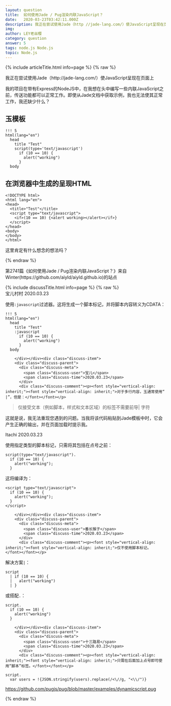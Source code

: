 ```yaml
---
layout: question
title:  如何使用Jade / Pug渲染内联JavaScript？
date:   2020-03-23T03:42:11.000Z
description: 我正在尝试使用Jade（http //jade-lang.com/）使JavaScript呈现在页面上我的项目在带有Express的NodeJS中，在...
img: 
author: LEY老丝樱
category: question
answer: 5
tags: node.js Node.js
topic: Node.js
---
```

<div class="article-root">
  <div class="article">
    {% include articleTitle.html info=page %}
    {% raw %}
    <div class="article-content"><p><font style="vertical-align: inherit;"><font style="vertical-align: inherit;">我正在尝试使用Jade（http://jade-lang.com/）使JavaScript呈现在页面上</font></font></p>

<p><font style="vertical-align: inherit;"><font style="vertical-align: inherit;">我的项目在带有Express的NodeJS中，在我想在头中编写一些内联JavaScript之前，传送功能都可以正常工作。</font><font style="vertical-align: inherit;">即使从Jade文档中获取示例，我也无法使其正常工作，我还缺少什么？</font></font></p>

<h2><font style="vertical-align: inherit;"><font style="vertical-align: inherit;">玉模板</font></font></h2>

<pre><code>!!! 5<font></font>
html(lang="en")<font></font>
  head<font></font>
    title "Test"<font></font>
    script(type='text/javascript')<font></font>
      if (10 == 10) {<font></font>
        alert("working")<font></font>
      }<font></font>
  body<font></font>
</code></pre>

<h2><font style="vertical-align: inherit;"><font style="vertical-align: inherit;">在浏览器中生成的呈现HTML</font></font></h2>

<pre><code>&lt;!DOCTYPE html&gt;<font></font>
&lt;html lang="en"&gt;<font></font>
&lt;head&gt;<font></font>
  &lt;title&gt;"Test"&lt;/title&gt;<font></font>
  &lt;script type="text/javascript"&gt;<font></font>
    &lt;if&gt;(10 == 10) {&lt;alert working&gt;&lt;/alert&gt;&lt;/if&gt;}<font></font>
  &lt;/script&gt;<font></font>
&lt;/head&gt;<font></font>
&lt;body&gt;<font></font>
&lt;/body&gt;<font></font>
&lt;/html&gt;<font></font>
</code></pre>

<p><font style="vertical-align: inherit;"><font style="vertical-align: inherit;">这里肯定有什么想念的想法吗？</font></font></p></div>
    {% endraw %}
  </div>
  <p class="winter_mark">第2741篇《如何使用Jade / Pug渲染内联JavaScript？》来自Winter(https://github.com/aiyld/aiyld.github.io)的站点</p>
  <div class="discuss-wrapper">
    {% include discussTitle.html info=page %}
    {% raw %}
    <div class="discuss-item">
        <div class="discuss-parent">
          <div class="discuss-meta">
            <span class="discuss-user">宝儿村村</span>
            <span class="discuss-time">2020.03.23</span>
          </div>
          <div class="discuss-comment"><p><font style="vertical-align: inherit;"><font style="vertical-align: inherit;">使用</font></font><code>:javascript</code><font style="vertical-align: inherit;"><font style="vertical-align: inherit;">过滤器。</font><font style="vertical-align: inherit;">这将生成一个脚本标记，并将脚本内容转义为CDATA：</font></font></p>

<pre><code>!!! 5<font></font>
html(lang="en")<font></font>
  head<font></font>
    title "Test"<font></font>
    :javascript<font></font>
      if (10 == 10) {<font></font>
        alert("working")<font></font>
      }<font></font>
  body<font></font>
</code></pre></div>
        </div></div><div class="discuss-item">
        <div class="discuss-parent">
          <div class="discuss-meta">
            <span class="discuss-user">宝儿</span>
            <span class="discuss-time">2020.03.23</span>
          </div>
          <div class="discuss-comment"><p><font style="vertical-align: inherit;"><font style="vertical-align: inherit;">对于多行内容，玉通常使用“ |”，但是：</font></font></p>

<blockquote>
  <p><font style="vertical-align: inherit;"><font style="vertical-align: inherit;">仅接受文本（例如脚本，样式和文本区域）的标签不需要前导| </font><font style="vertical-align: inherit;">字符</font></font></p>
</blockquote>

<p><font style="vertical-align: inherit;"><font style="vertical-align: inherit;">这就是说，我无法重现您遇到的问题。</font><font style="vertical-align: inherit;">当我将该代码粘贴到Jade模板中时，它会产生正确的输出，并在页面加载时提示我。</font></font></p></div>
        </div></div><div class="discuss-item">
        <div class="discuss-parent">
          <div class="discuss-meta">
            <span class="discuss-user">Itachi</span>
            <span class="discuss-time">2020.03.23</span>
          </div>
          <div class="discuss-comment"><p><font style="vertical-align: inherit;"><font style="vertical-align: inherit;">使用指定类型的脚本标记，只需将其包括在点号之前：</font></font></p>

<pre><code>script(type="text/javascript").<font></font>
  if (10 == 10) {<font></font>
    alert("working");<font></font>
  }<font></font>
</code></pre>

<p><font style="vertical-align: inherit;"><font style="vertical-align: inherit;">这将编译为：</font></font></p>

<pre><code>&lt;script type="text/javascript"&gt;<font></font>
  if (10 == 10) {<font></font>
    alert("working");<font></font>
  }<font></font>
&lt;/script&gt;<font></font>
</code></pre></div>
        </div></div><div class="discuss-item">
        <div class="discuss-parent">
          <div class="discuss-meta">
            <span class="discuss-user">番长猴子</span>
            <span class="discuss-time">2020.03.23</span>
          </div>
          <div class="discuss-comment"><p><font style="vertical-align: inherit;"><font style="vertical-align: inherit;">仅不使用脚本标记。</font></font></p>

<p><font style="vertical-align: inherit;"><font style="vertical-align: inherit;">解决方案</font></font><code>|</code><font style="vertical-align: inherit;"><font style="vertical-align: inherit;">：</font></font></p>

<pre><code>script<font></font>
  | if (10 == 10) {<font></font>
  |   alert("working")<font></font>
  | }<font></font>
</code></pre>

<p><font style="vertical-align: inherit;"><font style="vertical-align: inherit;">或搭配</font></font><code>.</code><font style="vertical-align: inherit;"><font style="vertical-align: inherit;">：</font></font></p>

<pre><code>script.<font></font>
  if (10 == 10) {<font></font>
    alert("working")<font></font>
  }<font></font>
</code></pre></div>
        </div></div><div class="discuss-item">
        <div class="discuss-parent">
          <div class="discuss-meta">
            <span class="discuss-user">十三路易</span>
            <span class="discuss-time">2020.03.23</span>
          </div>
          <div class="discuss-comment"><p><font style="vertical-align: inherit;"><font style="vertical-align: inherit;">只需在后面加上点号即可使用“脚本”标签。</font></font></p>

<pre><code>script.<font></font>
  var users = !{JSON.stringify(users).replace(/&lt;\//g, "&lt;\\/")}<font></font>
</code></pre>

<p><a href="https://github.com/pugjs/pug/blob/master/examples/dynamicscript.pug" rel="noreferrer"><font style="vertical-align: inherit;"><font style="vertical-align: inherit;">https://github.com/pugjs/pug/blob/master/examples/dynamicscript.pug</font></font></a></p></div>
        </div></div>
    {% endraw %}
  </div>
<div>
